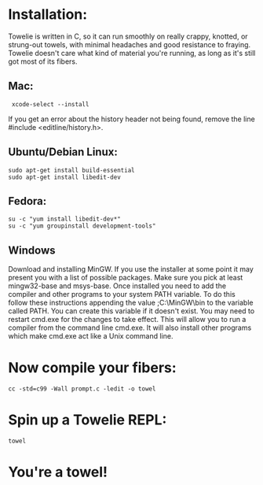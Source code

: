 # Installation:

Towelie is written in C, so it can run smoothly on really crappy, knotted, or strung-out towels, with minimal headaches and good resistance to fraying. Towelie doesn't care what kind of material you're running, as long as it's still got most of its fibers.

## Mac:
     
     xcode-select --install
     
If you get an error about the history header not being found, remove the line #include <editline/history.h>.

## Ubuntu/Debian Linux:

    sudo apt-get install build-essential
    sudo apt-get install libedit-dev
    
## Fedora:

    su -c "yum install libedit-dev*"
    su -c "yum groupinstall development-tools"
    
## Windows

Download and installing MinGW. If you use the installer at some point it may present you with a list of possible packages. Make sure you pick at least mingw32-base and msys-base. Once installed you need to add the compiler and other programs to your system PATH variable. To do this follow these instructions appending the value ;C:\MinGW\bin to the variable called PATH. You can create this variable if it doesn't exist. You may need to restart cmd.exe for the changes to take effect. This will allow you to run a compiler from the command line cmd.exe. It will also install other programs which make cmd.exe act like a Unix command line.

# Now compile your fibers:

    cc -std=c99 -Wall prompt.c -ledit -o towel

# Spin up a Towelie REPL:

    towel
    
# You're a towel!
